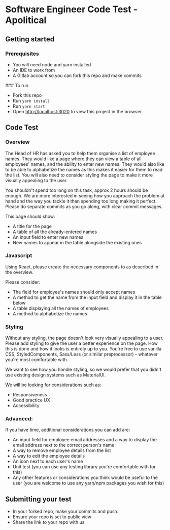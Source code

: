 # Software Engineer Code Test - Apolitical

## Getting started

### Prerequisites

- You will need node and yarn installed
- An IDE to work from
- A Gitlab account so you can fork this repo and make commits

### To run

- Fork this repo
- Run `yarn install`
- Run `yarn start`
- Open [http://localhost:3020](http://localhost:3020) to view this project in the browser.

## Code Test

### Overview

The Head of HR has asked you to help them organise a list of employee names. They would like a page where they can view a table of all employees' names, and the ability to enter new names. They would also like to be able to alphabetize the names as this makes it easier for them to read the list. 
You will also need to consider styling the page to make it more visually appealing to the user. 

You shouldn't spend too long on this task, approx 2 hours should be enough. We are more interested in seeing how you approach the problem at hand and the way you tackle it than spending too long making it perfect. 
Please do separate commits as you go along, with clear commit messages. 

This page should show: 
- A title for the page
- A table of all the already-entered names
- An input field to enter new names
- New names to appear in the table alongside the existing ones

### Javascript

Using React, please create the necessary components to as described in the overview. 

Please consider:

- The field for employee's names should only accept names
- A method to get the name from the input field and display it in the table below
- A table displaying all the names of employees
- A method to alphabetize the names


### Styling

Without any styling, the page doesn't look very visually appealing to a user. Please add styling to give the user a better experience on the page. How this is done and how it looks is entirely up to you. You're free to use vanilla CSS, StyledComponents, Sass/Less (or similar preprocessor) - whatever you're most comfortable with. 

We want to see how you handle styling, so we would prefer that you didn't use existing design systems such as MaterialUI. 

We will be looking for considerations such as:

- Responsiveness
- Good practice UX
- Accessibility

### Advanced:

If you have time, additional considerations you can add are: 

- An input field for employee email addresses and a way to display the email address next to the correct person's name
- A way to remove employee details from the list
- A way to edit the employee details
- An icon next to each user's name
- Unit test (you can use any testing library you're comfortable with for this)
- Any other features or considerations you think would be useful to the user (you are welcome to use any yarn/npm packages you wish for this)


## Submitting your test

- In your forked repo, make your commits and push.
- Ensure your repo is set to public view
- Share the link to your repo with us
